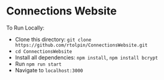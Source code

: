 # Connections Website

To Run Locally:
- Clone this directory: `git clone https://github.com/rtolpin/ConnectionsWebsite.git`
- `cd ConnectionsWebsite`
- Install all dependencies: `npm install`, `npm install bcrypt`
- Run `npm run start`
- Navigate to `localhost:3000`
